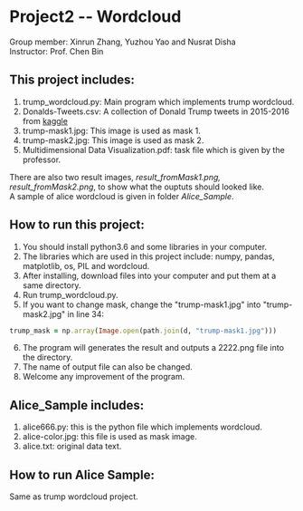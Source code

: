 # Project2 -- Wordcloud
Group member: Xinrun Zhang, Yuzhou Yao and Nusrat Disha  
Instructor: Prof. Chen Bin

## This project includes:
1. trump_wordcloud.py: Main program which implements trump wordcloud.
2. Donalds-Tweets.csv: A collection of Donald Trump tweets in 2015-2016 from [kaggle](https://www.kaggle.com/kingburrito666/better-donald-trump-tweets)
3. trump-mask1.jpg: This image is used as mask 1.
4. trump-mask2.jpg: This image is used as mask 2.
5. Multidimensional Data Visualization.pdf: task file which is given by the professor.  
  
There are also two result images, *result_fromMask1.png, result_fromMask2.png*, to show what the ouptuts should looked like.  
A sample of alice wordcloud is given in folder *Alice_Sample*.

## How to run this project:
1. You should install python3.6 and some libraries in your computer.
2. The libraries which are used in this project include: numpy, pandas, matplotlib, os, PIL and wordcloud.
3. After installing, download files into your computer and put them at a same directory.
4. Run trump_wordcloud.py.
5. If you want to change mask, change the "trump-mask1.jpg" into "trump-mask2.jpg" in line 34:
```ruby
trump_mask = np.array(Image.open(path.join(d, "trump-mask1.jpg")))
```
6. The program will generates the result and outputs a 2222.png file into the directory.
7. The name of output file can also be changed.
8. Welcome any improvement of the program.

## Alice_Sample includes:
1. alice666.py: this is the python file which implements wordcloud.
2. alice-color.jpg: this file is used as mask image.
3. alice.txt: original data text.

## How to run Alice Sample:
Same as trump wordcloud project.

